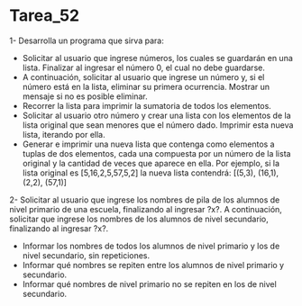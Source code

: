 # Tarea_52

1- Desarrolla un programa que sirva para:
- Solicitar al usuario que ingrese números, los cuales se guardarán en una lista. Finalizar al ingresar el número 0, el cual no debe guardarse.
- A continuación, solicitar al usuario que ingrese un número y, si el número está en la lista, eliminar su primera ocurrencia. Mostrar un mensaje si no es posible eliminar.
- Recorrer la lista para imprimir la sumatoria de todos los elementos.
- Solicitar al usuario otro número y crear una lista con los elementos de la lista original que sean menores que el número dado. Imprimir esta nueva lista, iterando por ella.
- Generar e imprimir una nueva lista que contenga como elementos a tuplas de dos elementos, cada una compuesta por un número de la lista original y la cantidad de veces que aparece en ella. Por ejemplo, si la lista original es [5,16,2,5,57,5,2] la nueva lista contendrá: [(5,3), (16,1), (2,2), (57,1)]

2- Solicitar al usuario que ingrese los nombres de pila de los alumnos de nivel primario de una escuela, finalizando al ingresar ?x?. A continuación, solicitar que ingrese los nombres de los alumnos de nivel secundario, finalizando al ingresar ?x?.
- Informar los nombres de todos los alumnos de nivel primario y los de nivel secundario, sin repeticiones.
- Informar qué nombres se repiten entre los alumnos de nivel primario y secundario.
- Informar qué nombres de nivel primario no se repiten en los de nivel secundario.
